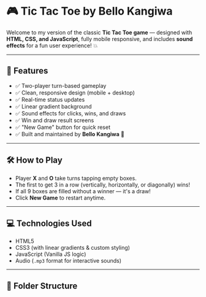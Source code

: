 # 🎮 Tic Tac Toe by Bello Kangiwa

Welcome to my version of the classic **Tic Tac Toe game** — designed with **HTML, CSS, and JavaScript**, fully mobile responsive, and includes **sound effects** for a fun user experience! 💥

---

## 🌟 Features

- ✅ Two-player turn-based gameplay
- ✅ Clean, responsive design (mobile + desktop)
- ✅ Real-time status updates
- ✅ Linear gradient background
- ✅ Sound effects for clicks, wins, and draws
- ✅ Win and draw result screens
- ✅ "New Game" button for quick reset
- ✅ Built and maintained by **Bello Kangiwa** 🧠

---

## 🛠 How to Play

- Player **X** and **O** take turns tapping empty boxes.
- The first to get 3 in a row (vertically, horizontally, or diagonally) wins!
- If all 9 boxes are filled without a winner — it's a draw!
- Click **New Game** to restart anytime.

---

## 💻 Technologies Used

- HTML5
- CSS3 (with linear gradients & custom styling)
- JavaScript (Vanilla JS logic)
- Audio (`.mp3` format for interactive sounds)

---

## 📂 Folder Structure

